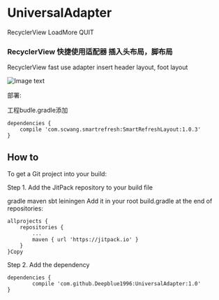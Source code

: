 # UniversalAdapter
RecyclerView LoadMore QUIT

### RecyclerView 快捷使用适配器 插入头布局，脚布局
RecyclerView fast use adapter insert header layout, foot layout

![Image text](https://raw.githubusercontent.com/Deepblue1996/UniversalAdapter/master/20180203163000.jpg)

部署:
 
工程budle.gradle添加
<pre><code>dependencies {
    compile 'com.scwang.smartrefresh:SmartRefreshLayout:1.0.3'
}
</code></pre>

## How to

To get a Git project into your build:

Step 1. Add the JitPack repository to your build file

gradle
maven
sbt
leiningen
Add it in your root build.gradle at the end of repositories:

	allprojects {
		repositories {
			...
			maven { url 'https://jitpack.io' }
		}
	}Copy
Step 2. Add the dependency

	dependencies {
	        compile 'com.github.Deepblue1996:UniversalAdapter:1.0'
	}

